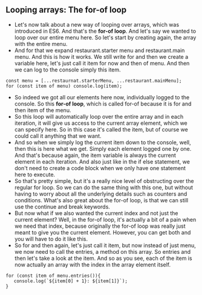 ## Looping arrays: The for-of loop

- Let's now talk about a new way of looping over arrays, which was introduced in ES6. And that's the **for-of loop**. And let's say we wanted to loop over our entire menu here. So let's start by creating again, the array with the entire menu. 
- And for that we expand restaurant.starter menu and restaurant.main menu. 
 And this is how it works. We still write for and then we create a variable here, let's just call it item for now and then of menu. And then we can log to the console simply this item. 
 ```
 const menu = [...restaurnat.starterMenu, ...restaurant.mainMenu];
 for (const item of menu) console.log(item);
 ```

 - So indeed we got all our elements here now, individually logged to the console. So this **for-of loop**, which is called for-of because it is for and then item of the menu.
 - So this loop will automatically loop over the entire array and in each iteration, it will give us access to the current array element, which we can specify here. So in this case it's called the item, but of course we could call it anything that we want.
 - And so when we simply log the current item down to the console, well, then this is here what we get. Simply each element logged one by one. And that's because again, the item variable is always the current element in each iteration. And also just like in the if else statement, we don't need to create a code block when we only have one statement here to execute.
 - So that's pretty simple, but it's a really nice level of obstructing over the regular for loop. So we can do the same thing with this one, but without having to worry about all the underlying details such as counters and conditions. What's also great about the for-of loop, is that we can still use the continue and break keywords. 
 - But now what if we also wanted the current index and not just the current element? Well, in the for-of loop, it's actually a bit of a pain when we need that index, because originally the for-of loop was really just meant to give you the current element. However, you can get both and you will have to do it like this. 
 - So for and then again, let's just call it item, but now instead of just menu, we now need to call the entries, a method on this array. So entries and then let's take a look at the item. And so as you see, each of the item is now actually an array with the index in the array element itself.
 ```
 for (const item of menu.entries()){
    console.log(`${item[0] + 1}: ${item[1]}`);
 }
 ```
  